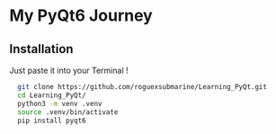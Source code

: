 
# My PyQt6 Journey


## Installation

Just paste it into your Terminal !
 
```bash
  git clone https://github.com/roguexsubmarine/Learning_PyQt.git
  cd Learning_PyQt/
  python3 -m venv .venv
  source .venv/bin/activate
  pip install pyqt6
```